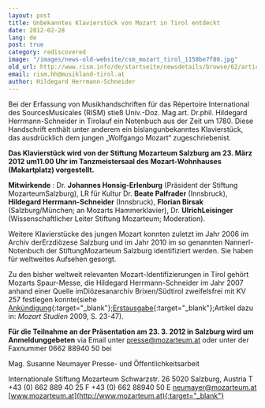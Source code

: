 ```yaml
---
layout: post
title: Unbekanntes Klavierstück von Mozart in Tirol entdeckt
date: 2012-02-28
lang: de
post: true
category: rediscovered
image: "/images/news-old-website/csm_mozart_tirol_1158be7f80.jpg"
old_url: http://www.rism.info/de/startseite/newsdetails/browse/62/article/64/unknown-piano-piece-by-mozart-discovered-in-tyrol-austria.html
email: rism.hh@musikland-tirol.at
author: Hildegard Herrmann-Schneider
---
```


Bei der Erfassung von Musikhandschriften für das Répertoire International des SourcesMusicales (RISM) stieß Univ.-Doz. Mag.art. Dr.phil. Hildegard Herrmann-Schneider in Tirolauf ein Notenbuch aus der Zeit um 1780. Diese Handschrift enthält unter anderem ein bislangunbekanntes Klavierstück, das ausdrücklich dem jungen „Wolfgango Mozart“ zugeschriebenist.

**Das Klavierstück wird von der Stiftung Mozarteum Salzburg am 23. März 2012 um11.00 Uhr im Tanzmeistersaal des Mozart-Wohnhauses (Makartplatz) vorgestellt.**

**Mitwirkende** : Dr. **Johannes Honsig-Erlenburg** (Präsident der Stiftung MozarteumSalzburg), LR für Kultur Dr. **Beate Palfrader** (Innsbruck), **Hildegard Herrmann-Schneider** (Innsbruck), **Florian Birsak** (Salzburg/München; an Mozarts Hammerklavier), Dr. **UlrichLeisinger** (Wissenschaftlicher Leiter Stiftung Mozarteum; Moderation).

Weitere Klavierstücke des jungen Mozart konnten zuletzt im Jahr 2006 im Archiv derErzdiözese Salzburg und im Jahr 2010 im so genannten Nannerl-Notenbuch der StiftungMozarteum Salzburg identifiziert werden. Sie haben für weltweites Aufsehen gesorgt.

Zu den bisher weltweit relevanten Mozart-Identifizierungen in Tirol gehört Mozarts Spaur-Messe, die Hildegard Herrmann-Schneider im Jahr 2007 anhand einer Quelle imDiözesanarchiv Brixen/Südtirol zweifelsfrei mit KV 257 festlegen konnte(siehe [Ankündigung](http://www.musikland-tirol.at/downloads/pressemedieninfo.pdf){:target="_blank"};[Erstausgabe](http://www.musikland-tirol.at/html/html/musikedition/mozartwa.html){:target="_blank"};Artikel dazu in: _Mozart Studien_ 2009, S. 23-47).

**Für die Teilnahme an der Präsentation am 23. 3. 2012 in Salzburg wird um Anmeldunggebeten** via Email unter presse@mozarteum.at oder unter der Faxnummer 0662 88940 50 bei

Mag. Susanne Neumayer
Presse- und Öffentlichkeitsarbeit

Internationale Stiftung Mozarteum
Schwarzstr. 26
5020 Salzburg, Austria
T +43 (0) 662 889 40 25
F +43 (0) 662 88940 50
E [neumayer@mozarteum.at](mailto:neumayer@mozarteum.at)
[www.mozarteum.at](http://www.mozarteum.at){:target="_blank"}